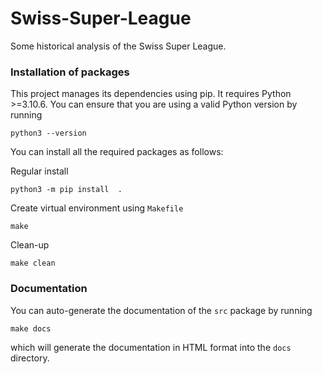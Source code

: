 # Swiss-Super-League
Some historical analysis of the Swiss Super League.

### Installation of packages
This project manages its dependencies using pip.
It requires Python >=3.10.6. You can ensure that
you are using a valid Python version by running

<pre><code>python3 --version
</code></pre>

You can install all the required packages as follows:

Regular install
````commandline
python3 -m pip install  .
````

Create virtual environment using `Makefile`
````commandline
make
````

Clean-up
````commandline
make clean
````

### Documentation
You can auto-generate the documentation of the `src` package by 
running

````commandline
make docs
````

which will generate the documentation in HTML format into the `docs` directory.
